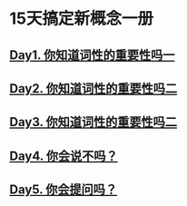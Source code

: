 # 15天搞定新概念一册
## [Day1. 你知道词性的重要性吗一](Day1.你知道词性的重要性吗一.md)
## [Day2. 你知道词性的重要性吗二](Day2.你知道词性的重要性吗二.md)
## [Day3. 你知道词性的重要性吗二](Day3.说英语-说句子.md)
## [Day4. 你会说不吗？](Day4.你会说不吗？.md)
## [Day5. 你会提问吗？](Day5.你会提问吗？.md)
